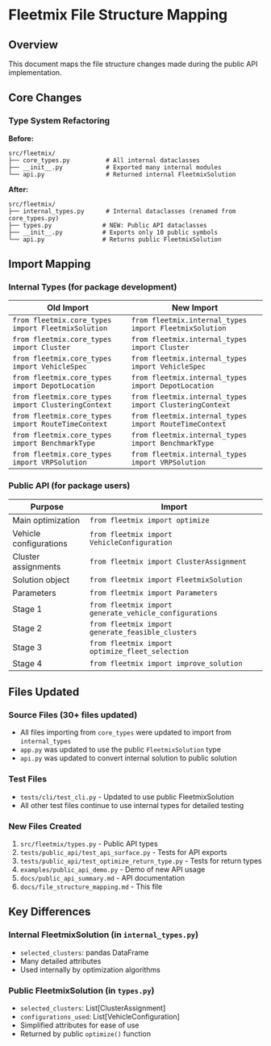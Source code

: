 # Fleetmix File Structure Mapping

## Overview

This document maps the file structure changes made during the public API implementation.

## Core Changes

### Type System Refactoring

**Before:**
```
src/fleetmix/
├── core_types.py          # All internal dataclasses
├── __init__.py            # Exported many internal modules
└── api.py                 # Returned internal FleetmixSolution
```

**After:**
```
src/fleetmix/
├── internal_types.py      # Internal dataclasses (renamed from core_types.py)
├── types.py              # NEW: Public API dataclasses
├── __init__.py           # Exports only 10 public symbols
└── api.py                # Returns public FleetmixSolution
```

## Import Mapping

### Internal Types (for package development)

| Old Import | New Import |
|------------|------------|
| `from fleetmix.core_types import FleetmixSolution` | `from fleetmix.internal_types import FleetmixSolution` |
| `from fleetmix.core_types import Cluster` | `from fleetmix.internal_types import Cluster` |
| `from fleetmix.core_types import VehicleSpec` | `from fleetmix.internal_types import VehicleSpec` |
| `from fleetmix.core_types import DepotLocation` | `from fleetmix.internal_types import DepotLocation` |
| `from fleetmix.core_types import ClusteringContext` | `from fleetmix.internal_types import ClusteringContext` |
| `from fleetmix.core_types import RouteTimeContext` | `from fleetmix.internal_types import RouteTimeContext` |
| `from fleetmix.core_types import BenchmarkType` | `from fleetmix.internal_types import BenchmarkType` |
| `from fleetmix.core_types import VRPSolution` | `from fleetmix.internal_types import VRPSolution` |

### Public API (for package users)

| Purpose | Import |
|---------|--------|
| Main optimization | `from fleetmix import optimize` |
| Vehicle configurations | `from fleetmix import VehicleConfiguration` |
| Cluster assignments | `from fleetmix import ClusterAssignment` |
| Solution object | `from fleetmix import FleetmixSolution` |
| Parameters | `from fleetmix import Parameters` |
| Stage 1 | `from fleetmix import generate_vehicle_configurations` |
| Stage 2 | `from fleetmix import generate_feasible_clusters` |
| Stage 3 | `from fleetmix import optimize_fleet_selection` |
| Stage 4 | `from fleetmix import improve_solution` |

## Files Updated

### Source Files (30+ files updated)
- All files importing from `core_types` were updated to import from `internal_types`
- `app.py` was updated to use the public `FleetmixSolution` type
- `api.py` was updated to convert internal solution to public solution

### Test Files
- `tests/cli/test_cli.py` - Updated to use public FleetmixSolution
- All other test files continue to use internal types for detailed testing

### New Files Created
1. `src/fleetmix/types.py` - Public API types
2. `tests/public_api/test_api_surface.py` - Tests for API exports
3. `tests/public_api/test_optimize_return_type.py` - Tests for return types
4. `examples/public_api_demo.py` - Demo of new API usage
5. `docs/public_api_summary.md` - API documentation
6. `docs/file_structure_mapping.md` - This file

## Key Differences

### Internal FleetmixSolution (in `internal_types.py`)
- `selected_clusters`: pandas DataFrame
- Many detailed attributes
- Used internally by optimization algorithms

### Public FleetmixSolution (in `types.py`)
- `selected_clusters`: List[ClusterAssignment]
- `configurations_used`: List[VehicleConfiguration]
- Simplified attributes for ease of use
- Returned by public `optimize()` function 
